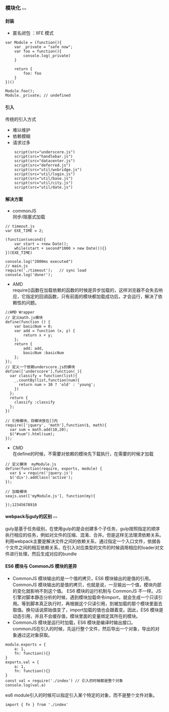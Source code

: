 ### 模块化 <text style='color: gray; font-size: 8px;'>link</text>
<div style='display: none;color: white;'>http://huangxuan.me/js-module-7day/#/66</div>

#### 封装
+ 匿名闭包 ：IIFE 模式
```
var Module = (function(){
    var _private = "safe now";
    var foo = function(){
        console.log(_private)
    }

    return {
        foo: foo
    }
})()

Module.foo();
Module._private; // undefined
```
#### 引入
传统的引入方式
+ 难以维护
+ 依赖模糊
+ 请求过多
```
    script(src="underscore.js")
    script(src="handlebar.js")
    script(src="datacenter.js")
    script(src="deferred.js")
    script(src="util/wxbridge.js")
    script(src="util/login.js")
    script(src="util/base.js")
    script(src="util/city.js")
    script(src="util/date.js")
```
#### 解决方案
+ commonJS <br/>
同步/阻塞式加载
```
// timeout.js
var EXE_TIME = 2;

(function(second){
    var start = +new Date();
    while(start + second*1000 > new Date()){}
})(EXE_TIME)

console.log("2000ms executed")
// main.js
require('./timeout');   // sync load
console.log('done!');
```
+ AMD <br/>
require()函数在加载依赖的函数的时候是异步加载的，这样浏览器不会失去响应，它指定的回调函数，只有前面的模块都加载成功后，才会运行，解决了依赖性的问题。
```
//AMD Wrapper
// 定义math.js模块
define(function () {
    var basicNum = 0;
    var add = function (x, y) {
        return x + y;
    };
    return {
        add: add,
        basicNum :basicNum
    };
});
// 定义一个依赖underscore.js的模块
define(['underscore'],function(_){
  var classify = function(list){
    _.countBy(list,function(num){
      return num > 30 ? 'old' : 'young';
    })
  };
  return {
    classify :classify
  };
})

// 引用模块，将模块放在[]内
require(['jquery', 'math'],function($, math){
  var sum = math.add(10,20);
  $("#sum").html(sum);
});

```
+ CMD <br/>
在define的时候，不需要对依赖的模块先下载执行，在需要的时候才加载
```
// 定义模块  myModule.js
define(function(require, exports, module) {
  var $ = require('jquery.js')
  $('div').addClass('active');
});

// 加载模块
seajs.use(['myModule.js'], function(my){

});12345678910

```
#### webpack与guly的区别 <text style='color:gray; font-size: 8px;'>link</text>
guly是基于任务级别，在使用gulp的是会创建多个子任务，gulp按照指定的顺序执行相应的任务，例如对文件的压缩、混淆、合并。但是这样无法理清依赖关系。利用webpack主要是解决文件之间的依赖关系，通过指定一个入口文件，依据各个文件之间的相互依赖关系，在引入对应类型的文件的时候调用相应的loader对文件进行处理，然后生成对应的bundle
<text style='display: none;'>https://segmentfault.com/q/1010000008058766</text>

#### ES6 模块与 CommonJS 模块的差异
+ CommonJS 模块输出的是一个值的拷贝，ES6 模块输出的是值的引用。<br/>
CommonJS 模块输出的是值的拷贝，也就是说，一旦输出一个值，模块内部的变化就影响不到这个值。
ES6 模块的运行机制与 CommonJS 不一样。JS 引擎对脚本静态分析的时候，遇到模块加载命令import，就会生成一个只读引用。等到脚本真正执行时，再根据这个只读引用，到被加载的那个模块里面去取值。换句话说原始值变了，import加载的值也会跟着变。因此，ES6 模块是动态引用，并且不会缓存值，模块里面的变量绑定其所在的模块。
+ CommonJS 模块是运行时加载，ES6 模块是编译时输出接口。<br/>
commonJS在引入的时候，先运行整个文件，然后导出一个对象，导出的对象通过这对象获取。<br/>
```
module.exports = {
    a: 1,
    fn: function(){}
}
exports.val = {
    a: 1,
    fn: function(){}
}
const val = require('./index') // 引入的时候都是整个对象
console.log(val.a)
```
es6 module引入的时候可以指定引入某个特定的对象，而不是整个文件对象。
```
import { fn } from './index'
```
